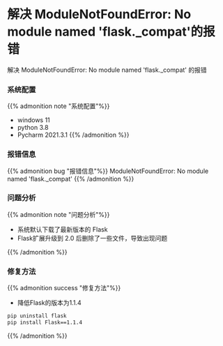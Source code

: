 # 解决 ModuleNotFoundError: No module named 'flask._compat'的报错


解决 ModuleNotFoundError: No module named 'flask._compat' 的报错

<!--more-->

### 系统配置

{{% admonition note "系统配置"%}}
* windows 11
* python 3.8
* Pycharm 2021.3.1
{{% /admonition %}}

### 报错信息
{{% admonition bug "报错信息"%}}
ModuleNotFoundError: No module named 'flask._compat'
{{% /admonition %}}

### 问题分析

{{% admonition note "问题分析"%}}

* 系统默认下载了最新版本的 Flask
* Flask扩展升级到 2.0 后删除了一些文件，导致出现问题

{{% /admonition %}}

### 修复方法

{{% admonition success "修复方法"%}}
* 降低Flask的版本为1.1.4

```Bash
pip uninstall flask
pip install Flask==1.1.4
```
{{% /admonition %}}



